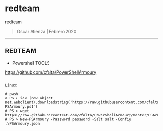 # redteam
redteam

> Oscar Atienza | Febrero 2020

---------------------------------

REDTEAM
-------

- Powershell TOOLS

https://github.com/cfalta/PowerShellArmoury


```

Linux:

# pwsh
# PS > iex (new-object net.webclient).downloadstring('https://raw.githubusercontent.com/cfalta/PowerShellArmoury/master/New-PSArmoury.ps1')
# PS > wget https://raw.githubusercontent.com/cfalta/PowerShellArmoury/master/PSArmoury.json
# PS > New-PSArmoury -Password password -Salt salt -Config .\PSArmoury.json

```


